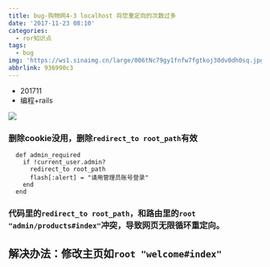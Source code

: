 ```yaml
---
title: bug-购物网4-3 localhost 将您重定向的次数过多
date: '2017-11-23 08:10'
categories:
  - ror知识点
tags:
  - bug
img: 'https://ws1.sinaimg.cn/large/006tNc79gy1fnfw7fgtkoj30dv0dh0sq.jpg'
abbrlink: 936990c3
---
```


* 201711
* 编程+rails



![](https://ws3.sinaimg.cn/large/006tNc79gy1flqo52990xj30im0nidhn.jpg)



### 删除cookie没用，删除`redirect_to root_path`有效

```
  def admin_required
    if !current_user.admin?
      redirect_to root_path
      flash[:alert] = "请用管理员账号登录"
    end
  end
```

### 代码里的`redirect_to root_path`，和路由里的`root "admin/products#index"`冲突，导致网页无限循环重定向。



## 解决办法：修改主页如`root "welcome#index"`